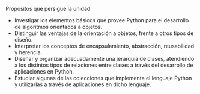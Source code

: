 Propósitos que persigue la unidad 
- Investigar los elementos básicos que  provee  Python para el desarrollo de 
  algoritmos orientados a objetos.  
- Distinguir las ventajas de la orientación a objetos, frente a  otros tipos de diseño.
- Interpretar los conceptos de encapsulamiento, abstracción, reusabilidad y herencia.
- Diseñar y organizar adecuadamente una jerarquía de clases, atendiendo a los distintos tipos de 
  relaciones entre clases a través del desarrollo de aplicaciones en Python. 
- Estudiar algunas de las colecciones que implementa el lenguaje Python y 
  utilizarlas a través de aplicaciones en dicho lenguaje.  
